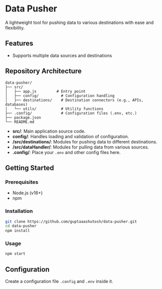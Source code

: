 # Data Pusher

A lightweight tool for pushing data to various destinations with ease and flexibility.

## Features

- Supports multiple data sources and destinations

## Repository Architecture

```
data-pusher/
├── src/
│   ├── app.js         # Entry point
│   ├── config/          # Configuration handling
│   ├── destinations/    # Destination connectors (e.g., APIs, databases)
│   └── utils/           # Utility functions
├── .config/             # Configuration files (.env, etc.)
├── package.json
└── README.md
```

- **src/**: Main application source code.
- **config/**: Handles loading and validation of configuration.
- **/src/destinations/**: Modules for pushing data to different destinations.
- **/src/dataHandler/**: Modules for pulling data from various sources.
- **.config/**: Place your `.env` and other config files here.

## Getting Started

### Prerequisites

- Node.js (v16+)
- npm

### Installation

```bash
git clone https://github.com/guptaaashutosh/data-pusher.git
cd data-pusher
npm install
```

### Usage

```bash
npm start
```

## Configuration

Create a configuration file `.config` and `.env` inside it.

